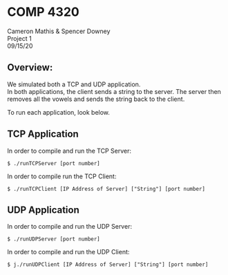 COMP 4320
=====================
Cameron Mathis & Spencer Downey<br/>
Project 1 <br/>
09/15/20

Overview: 
-------------

We simulated both a TCP and UDP application. <br/>
In both applications, the client sends a string to the server. The server then removes all the vowels and sends the string
back to the client.

To run each application, look below.


TCP Application
-------------

In order to compile and run the TCP Server: 

	$ ./runTCPServer [port number]

In order to compile run the TCP Client: 

	$ ./runTCPClient [IP Address of Server] ["String"] [port number]


UDP Application
-------------

In order to compile and run the UDP Server: 

	$ ./runUDPServer [port number]

In order to compile and run the UDP Client: 

	$ j./runUDPClient [IP Address of Server] ["String"] [port number]